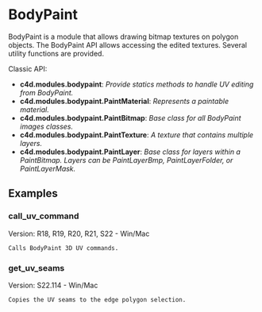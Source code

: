 # BodyPaint

BodyPaint is a module that allows drawing bitmap textures on polygon objects. The BodyPaint API allows accessing the edited textures.
Several utility functions are provided.

Classic API:
- **c4d.modules.bodypaint**: *Provide statics methods to handle UV editing from BodyPaint.*
- **c4d.modules.bodypaint.PaintMaterial**: *Represents a paintable material.*
- **c4d.modules.bodypaint.PaintBitmap**: *Base class for all BodyPaint images classes.*
- **c4d.modules.bodypaint.PaintTexture**: *A texture that contains multiple layers.*
- **c4d.modules.bodypaint.PaintLayer**: *Base class for layers within a PaintBitmap. Layers can be PaintLayerBmp, PaintLayerFolder, or PaintLayerMask.*

## Examples


### call_uv_command
Version: R18, R19, R20, R21, S22 - Win/Mac

    Calls BodyPaint 3D UV commands.

### get_uv_seams
Version: S22.114 - Win/Mac

    Copies the UV seams to the edge polygon selection.

